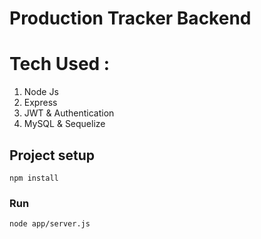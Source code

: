 # Production Tracker Backend

# Tech Used :

1. Node Js
2. Express
3. JWT & Authentication
4. MySQL & Sequelize

## Project setup

```
npm install
```

### Run

```
node app/server.js
```

